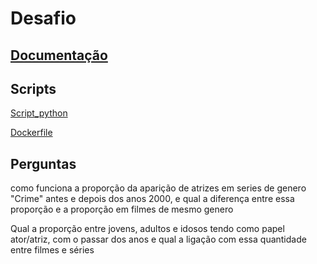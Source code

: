 # Desafio

## [Documentação](./arquivos_desafio/Readme.md)

## Scripts

[Script_python](./arquivos_desafio/main_script.py)

[Dockerfile](./arquivos_desafio/Dockerfile)

## Perguntas

como funciona a proporção da aparição de atrizes em series de genero "Crime" antes e depois dos anos 2000, e qual a diferença entre essa proporção e a proporção em filmes de mesmo genero

Qual a proporção entre jovens, adultos e idosos tendo como papel ator/atriz, com o passar dos anos e qual a ligação com essa quantidade entre filmes e séries

